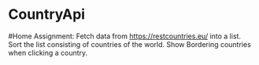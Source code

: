 # CountryApi
#Home Assignment:
Fetch data from https://restcountries.eu/ into a list.
Sort the list consisting of countries of the world.
Show Bordering countries when clicking a country.
